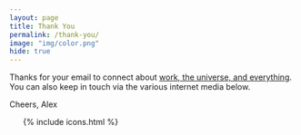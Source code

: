 ```yaml
---
layout: page
title: Thank You
permalink: /thank-you/
image: "img/color.png"
hide: true
---
```


Thanks for your email to connect about [work, the universe, and everything](https://www.youtube.com/watch?v=aboZctrHfK8). You can also keep in touch via the various internet media below.

Cheers, Alex

<ul>
  {% include icons.html %}
</ul>
<!-- @TODO Replace header__social class. Not semantic. -->
